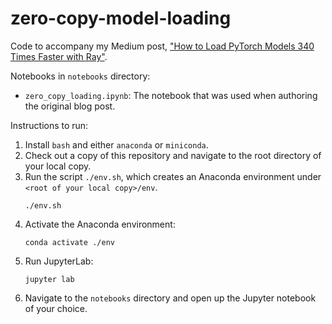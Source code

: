 # zero-copy-model-loading

Code to accompany my Medium post, ["How to Load PyTorch Models 340 Times Faster
with
Ray"](https://medium.com/ibm-data-ai/how-to-load-pytorch-models-340-times-faster-with-ray-8be751a6944c).

Notebooks in `notebooks` directory:
* `zero_copy_loading.ipynb`: The notebook that was used when authoring the original blog post.

Instructions to run:
1. Install `bash` and either `anaconda` or `miniconda`.
1. Check out a copy of this repository and navigate to the root directory of
   your local copy.
1. Run the script `./env.sh`, which creates an Anaconda environment under 
   `<root of your local copy>/env`.
   ```
   ./env.sh
   ```
1. Activate the Anaconda environment:
   ```
   conda activate ./env
   ```
1. Run JupyterLab:
   ```
   jupyter lab
   ```
1. Navigate to the `notebooks` directory and open up the Jupyter notebook of your choice.


